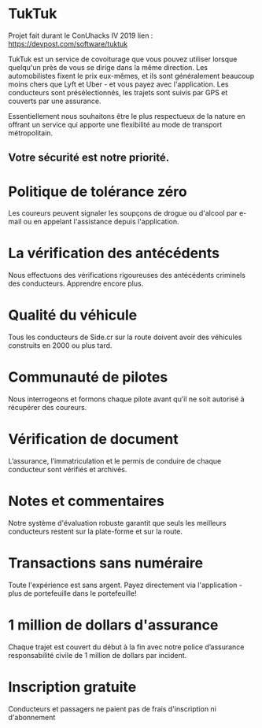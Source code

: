 # TukTuk
Projet fait durant le ConUhacks IV 2019 
lien : https://devpost.com/software/tuktuk


TukTuk est un service de covoiturage que vous pouvez utiliser lorsque quelqu'un près de vous se dirige dans la même direction. Les automobilistes fixent le prix eux-mêmes, et ils sont généralement beaucoup moins chers que Lyft et Uber - et vous payez avec l'application. Les conducteurs sont présélectionnés, les trajets sont suivis par GPS et couverts par une assurance. 

Essentiellement nous souhaitons être le plus respectueux de la nature en offrant un service qui apporte une flexibilité au mode de transport métropolitain.

## Votre sécurité est notre priorité.



# Politique de tolérance zéro
Les coureurs peuvent signaler les soupçons de drogue ou d'alcool par e-mail ou en appelant l'assistance depuis l'application.

# La vérification des antécédents
Nous effectuons des vérifications rigoureuses des antécédents criminels des conducteurs. Apprendre encore plus.

# Qualité du véhicule
Tous les conducteurs de Side.cr sur la route doivent avoir des véhicules construits en 2000 ou plus tard.


# Communauté de pilotes
Nous interrogeons et formons chaque pilote avant qu’il ne soit autorisé à récupérer des coureurs.


# Vérification de document
L’assurance, l’immatriculation et le permis de conduire de chaque conducteur sont vérifiés et archivés.


# Notes et commentaires
Notre système d'évaluation robuste garantit que seuls les meilleurs conducteurs restent sur la plate-forme et sur la route.


# Transactions sans numéraire
Toute l'expérience est sans argent. Payez directement via l'application - plus de portefeuille dans le portefeuille!


# 1 million de dollars d'assurance
Chaque trajet est couvert du début à la fin avec notre police d’assurance responsabilité civile de 1 million de dollars par incident.

# Inscription gratuite
Conducteurs et passagers ne paient pas de frais d'inscription ni d'abonnement
